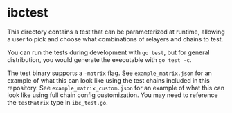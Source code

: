 # ibctest

This directory contains a test that can be parameterized at runtime,
allowing a user to pick and choose what combinations of relayers and chains to test.

You can run the tests during development with `go test`,
but for general distribution, you would generate the executable with `go test -c`.

The test binary supports a `-matrix` flag.
See `example_matrix.json` for an example of what this can look like using the test chains included in this repository.
See `example_matrix_custom.json` for an example of what this can look like using full chain config customization.
You may need to reference the `testMatrix` type in `ibc_test.go`.
